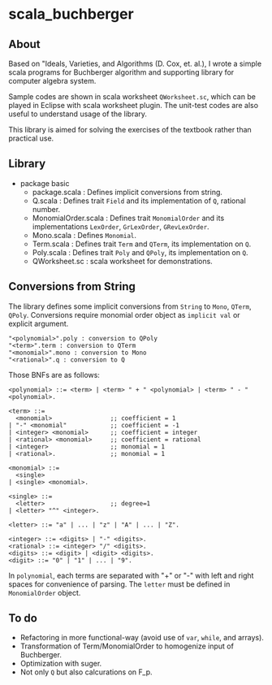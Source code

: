 # scala_buchberger

## About

Based on "Ideals, Varieties, and Algorithms (D. Cox, et. al.),
I wrote a simple scala programs for Buchberger algorithm
and supporting library for computer algebra system.

Sample codes are shown in scala worksheet `QWorksheet.sc`, 
which can be played in Eclipse with scala worksheet plugin.
The unit-test codes are also useful to understand usage of the library. 

This library is aimed for solving the exercises of the textbook
rather than practical use.

## Library

* package basic
   + package.scala : Defines implicit conversions from string.
   + Q.scala : Defines trait `Field` and its implementation of `Q`, rational number.
   + MonomialOrder.scala : Defines trait `MonomialOrder` and its implementations `LexOrder`, `GrLexOrder`, `GRevLexOrder`.
   + Mono.scala : Defines `Monomial`.
   + Term.scala : Defines trait `Term` and `QTerm`, its implementation on `Q`.
   + Poly.scala : Defines trait `Poly` and `QPoly`, its implementation on `Q`.
   + QWorksheet.sc : scala worksheet for demonstrations.
   
## Conversions from String

The library defines some implicit conversions from `String` to `Mono`, `QTerm`, `QPoly`.
Conversions require monomial order object as `implicit val` or explicit argument. 

````
"<polynomial>".poly : conversion to QPoly
"<term>".term : conversion to QTerm
"<monomial>".mono : conversion to Mono
"<rational>".q : conversion to Q
````

Those BNFs are as follows:

````
<polynomial> ::= <term> | <term> " + " <polynomial> | <term> " - " <polynomial>.

<term> ::= 
  <monomial>                ;; coefficient = 1
| "-" <monomial"            ;; coefficient = -1
| <integer> <monomial>      ;; coefficient = integer
| <rational> <monomial>     ;; coefficient = rational
| <integer>                 ;; monomial = 1
| <rational>.               ;; monomial = 1

<monomial> ::= 
  <single> 
| <single> <monomial>.

<single> ::=
  <letter>                  ;; degree=1
| <letter> "^" <integer>.

<letter> ::= "a" | ... | "z" | "A" | ... | "Z".

<integer> ::= <digits> | "-" <digits>.
<rational> ::= <integer> "/" <digits>.
<digits> ::= <digit> | <digit> <digits>.
<digit> ::= "0" | "1" | ... | "9".
````

In `polynomial`, each terms are separated with "+" or "-" with left and right spaces 
for convenience of parsing.
The `letter` must be defined in `MonomialOrder` object.

## To do

* Refactoring in more functional-way (avoid use of `var`, `while`, and arrays).  
* Transformation of Term/MonomialOrder to homogenize input of Buchberger.
* Optimization with suger.
* Not only `Q` but also calcurations on F_p.

